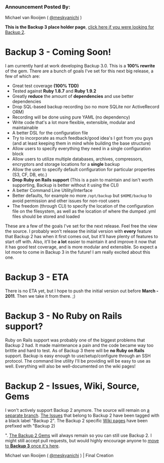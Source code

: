 ### Announcement Posted By:
Michael van Rooijen ( [@meskyanichi](http://twitter.com/#!/meskyanichi) )

**This is the Backup 3 place holder page**, [click here if you were looking for Backup 2](https://github.com/meskyanichi/backup/tree/backup-2).

Backup 3 - Coming Soon!
=======================

I am currently hard at work developing Backup 3.0. This is a __100% rewrite__ of the gem. There are a bunch of goals I've set for this next big release, a few of which are:

* Great test coverage __(100% TDD)__
* Tested against __Ruby 1.8.7__ and __Ruby 1.9.2__
* Greatly __reduce__ the amount of __dependencies__ and use better dependencies
* Drop SQL-based backup recording (so no more SQLite nor ActiveRecord ORM)
* Recording will be done using pure YAML (no dependency)
* Write code that's a lot more flexible, extensible, modular and maintainable
* A better DSL for the configuration file
* Try to incorporate as much feedback/good idea's I got from you guys (and at least keeping them in mind while building the base structure)
* Allow users to specify everything they need in a single configuration block
* Allow users to utilize multiple databases, archives, compressors, encryptors and storage locations for a __single__ backup
* Allow the user to specify default configuration for particular properties (S3, CF, DB, etc.)
* __Drop Ruby on Rails support__ (This is a pain to maintain and isn't worth supporting, Backup is better without it using the CLI)
* A better Command Line Utility/Interface
* Better defaults, for example no more `/opt/backup` but `$HOME/backup` to avoid permission and other issues for non-root users
* The freedom (through CLI) to specify the location of the configuration file on the filesystem, as well as the location of where the dumped .yml files should be stored and loaded

These are a few of the goals I've set for the next release. Feel free the view the source. I probably won't release the initial version with __every__ feature that Backup 2 has when it first comes out, but it'll have plenty of features to start off with. Also, it'll be __a lot__ easier to maintain it and improve it now that it has good test coverage, and is more modular and extensible. So expect a lot more to come in Backup 3 in the future! I am really excited about this one.


Backup 3 - ETA
==============

There is no ETA yet, but I hope to push the initial version out before __March - 2011__. Then we take it from there. ;)


Backup 3 - No Ruby on Rails support?
====================================

Ruby on Rails support was probably one of the biggest problems that Backup 2 had. It made maintenance a pain and the code became way too brittle and hard to test. As of Backup 3 there will be __no Ruby on Rails__ support. Backup is easy enough to use/setup/configure through an SSH protocol. The command line utility I'll be providing will be easy to use as well. Everything will also be well-documented on the wiki pages!


Backup 2 - Issues, Wiki, Source, Gems
=====================================

I won't actively support Backup 2 anymore. The source will remain on [a separate branch](https://github.com/meskyanichi/backup/tree/backup-2). [The Issues](https://github.com/meskyanichi/backup/issues) that belong to Backup 2 have been tagged with a black label "Backup 2". The Backup 2 specific [Wiki pages](https://github.com/meskyanichi/backup/wiki) have been prefixed with "Backup 2) <Article>". [The Backup 2 Gems](http://rubygems.org/gems/backup) will always remain so you can still use Backup 2. I might still accept pull requests, but would highly encourage anyone to [move to __Backup 3__ once it's here](https://github.com/meskyanichi/backup).


Michael van Rooijen ( [@meskyanichi](http://twitter.com/#!/meskyanichi) ) | Final Creation